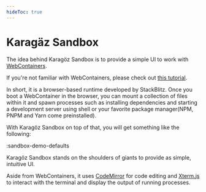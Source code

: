```yaml
---
hideToc: true
---
```


# Karagäz Sandbox

The idea behind Karagöz Sandbox is to provide a simple UI to work with 
<a href="https://webcontainers.io/" target="_blank">WebContainers</a>.

If you're not familiar with WebContainers, please check out 
<a href="https://webcontainer-tutorial.pages.dev/" target="_blank">this tutorial</a>.

In short, it is a browser-based runtime developed by StackBlitz. Once you boot a WebContainer in the browser, you 
can mount a collection of files within it and spawn processes such as installing dependencies and starting a 
development server using shell or your favorite package manager(NPM, PNPM and Yarn come preinstalled).

With Karagöz Sandbox on top of that, you will get something like the following:

:sandbox-demo-defaults

Karagöz Sandbox stands on the shoulders of giants to provide as simple, intuitive UI.

Aside from WebContainers, it uses <a href="https://codemirror.net/" target="_blank">CodeMirror</a> for code editing and
<a href="https://xtermjs.org/" target="_blank">Xterm.js</a> to interact with the terminal and display the output of 
running processes.